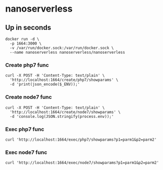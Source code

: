 # nanoserverless

## Up in seconds
```
docker run -d \
  -p 1664:3000 \
  -v /var/run/docker.sock:/var/run/docker.sock \
  --name nanoserverless nanoserverless/nanoserverless
```

### Create php7 func
```
curl -X POST -H 'Content-Type: text/plain' \
  'http://localhost:1664/create/php7/showparams' \
  -d 'print(json_encode($_ENV));'
```

### Create node7 func
```
curl -X POST -H 'Content-Type: text/plain' \
  'http://localhost:1664/create/node7/showparams' \
  -d 'console.log(JSON.stringify(process.env));'
```

### Exec php7 func
```
curl 'http://localhost:1664/exec/php7/showparams?p1=parm1&p2=parm2'
```

### Exec node7 func
```
curl 'http://localhost:1664/exec/node7/showparams?p1=parm1&p2=parm2'
```
